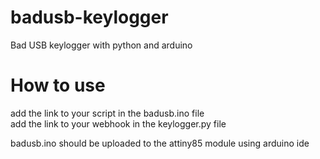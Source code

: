 # badusb-keylogger
Bad USB keylogger with python and arduino

# How to use
add the link to your script in the badusb.ino file<br>
add the link to your webhook in the keylogger.py file

badusb.ino should be uploaded to the attiny85 module using arduino ide
